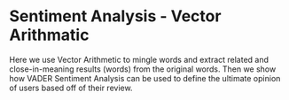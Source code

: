 # Sentiment Analysis - Vector Arithmatic

Here we use Vector Arithmetic to mingle words and extract related and close-in-meaning results (words) from the original words.
Then we show how VADER Sentiment Analysis can be used to define the ultimate opinion of users based off of their review.
